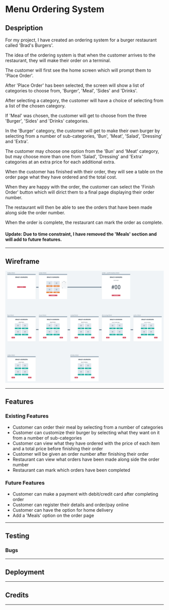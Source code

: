 # Menu Ordering System

## Despription

For my project, I have created an ordering system for a burger restaurant called 'Brad's Burgers'.

The idea of the ordering system is that when the customer arrives to the restaurant, they will make their order on a terminal.

The customer will first see the home screen which will prompt them to 'Place Order'.

After 'Place Order' has been selected, the screen will show a list of categories to choose from, 'Burger', 'Meal', 'Sides' and 'Drinks'.

After selecting a category, the customer will have a choice of selecting from a list of the chosen category.

If 'Meal' was chosen, the customer will get to choose from the three 'Burger', 'Sides' and 'Drinks' categories.

In the 'Burger' category, the customer will get to make their own burger by selecting from a number of sub-categories, 'Bun', 'Meat', 'Salad', 'Dressing' and 'Extra'.

The customer may choose one option from the 'Bun' and 'Meat' category, but may choose more than one from 'Salad', 'Dressing' and 'Extra' categories at an extra price for each additional extra.

When the customer has finished with their order, they will see a table on the order page what they have ordered and the total cost.

When they are happy with the order, the customer can select the 'Finish Order' button which will dirict them to a final page displaying their order number.

The restaurant will then be able to see the orders that have been made along side the order number.

When the order is complete, the restaurant can mark the order as complete.

#### Update: Due to time constraint, I have removed the 'Meals' section and will add to future features.


------
## Wireframe

<img src="images/Wireframe.png">

------
## Features
### Existing Features
* Customer can order their meal by selecting from a number of categories
* Customer can customize their burger by selecting what they want on it from a number of sub-categories
* Customer can view what they have ordered with the price of each item and a total price before finishing their order
* Customer will be given an order number after finishing their order
* Restaurant can view what orders have been made along side the order number
* Restaurant can mark which orders have been completed

### Future Features
* Customer can make a payment with debit/credit card after completing order
* Customer can register their details and order/pay online
* Customer can have the option for home delivery
* Add a 'Meals' option on the order page

------
## Testing


### Bugs


------
## Deployment


------
## Credits


------
